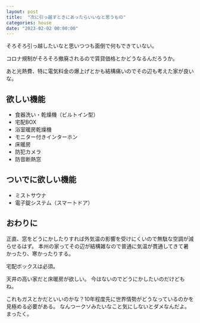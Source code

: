 ```yaml
---
layout: post
title:  "次に引っ越すときにあったらいいなと思うもの"
categories: house
date: "2023-02-02 00:00:00"
---
```


そろそろ引っ越したいなと思いつつも面倒で何もできていない。

コロナ規制がそろそろ撤廃されるので賃貸価格とかどうなるんだろうか。

あと光熱費、特に電気料金の爆上げとかも結構痛いのでその辺も考えた家が良いな。

## 欲しい機能

- 食器洗い・乾燥機（ビルトイン型）
- 宅配BOX
- 浴室暖房乾燥機
- モニター付きインターホン
- 床暖房
- 防犯カメラ
- 防音断熱窓

## ついでに欲しい機能

- ミストサウナ
- 電子錠システム（スマートドア）

## おわりに

正直、窓をどうにかしたりすれば外気温の影響を受けにくいので無駄な空調が減らせるはず。
本州の家ってその辺が結構雑なので普通に気温が貫通してきて暑かったり、寒かったりする。

宅配ボックスは必須。

天井の高い家だと床暖房が欲しい。
今はないのでどうにかしたいのだけどもね。

これもガスとかだといいのかな？10年程度先に世界情勢がどうなっているのかを見極める必要がある。
なんつークソみたいなこと気にしないとダメなんだよ。まったく。
